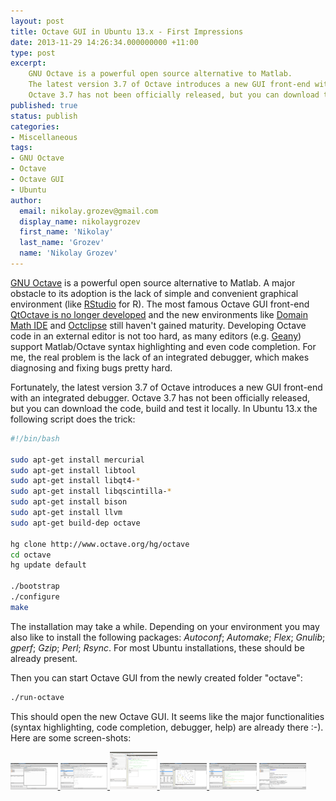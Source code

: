 ```yaml
---
layout: post
title: Octave GUI in Ubuntu 13.x - First Impressions
date: 2013-11-29 14:26:34.000000000 +11:00
type: post
excerpt: 
    GNU Octave is a powerful open source alternative to Matlab. 
    The latest version 3.7 of Octave introduces a new GUI front-end with an integrated debugger. 
    Octave 3.7 has not been officially released, but you can download the code, build and test it locally ...
published: true
status: publish
categories:
- Miscellaneous
tags:
- GNU Octave
- Octave
- Octave GUI
- Ubuntu
author:
  email: nikolay.grozev@gmail.com
  display_name: nikolaygrozev
  first_name: 'Nikolay'
  last_name: 'Grozev'
  name: 'Nikolay Grozev'
---
```


[GNU Octave](http://www.gnu.org/software/octave/) is a powerful open source alternative to Matlab. 
A major obstacle to its adoption is the lack of simple and convenient graphical environment 
(like [RStudio](http://www.rstudio.com/) for R). The most famous Octave GUI front-end 
[QtOctave is no longer developed](https://sites.google.com/site/davidecittaro/apple-stuff/qtoctavenomoresupported) 
and the new environments like [Domain Math IDE](https://sites.google.com/site/domainmathide/) and 
[Octclipse](http://sourceforge.net/projects/octclipse/) still haven't gained maturity. 
Developing Octave code in an external editor is not too hard, as many editors (e.g. [Geany](http://www.geany.org/)) 
support Matlab/Octave syntax highlighting and even code completion. For me, the real problem is the lack of 
an integrated debugger, which makes diagnosing and fixing bugs pretty hard.

Fortunately, the latest version 3.7 of Octave introduces a new GUI front-end with an integrated debugger. 
Octave 3.7 has not been officially released, but you can download the code, build and test it locally. 
In Ubuntu 13.x the following script does the trick:

```bash
#!/bin/bash

sudo apt-get install mercurial
sudo apt-get install libtool
sudo apt-get install libqt4-*
sudo apt-get install libqscintilla-*
sudo apt-get install bison
sudo apt-get install llvm
sudo apt-get build-dep octave

hg clone http://www.octave.org/hg/octave
cd octave
hg update default

./bootstrap
./configure
make
```

The installation may take a while. Depending on your environment you may also like to install the following packages: 
*Autoconf*; *Automake*; *Flex*; *Gnulib*; *gperf*; *Gzip*; *Perl*; *Rsync*. For most Ubuntu installations, these should 
be already present.

Then you can start Octave GUI from the newly created folder "octave":

```bash
./run-octave
```

This should open the new Octave GUI. It seems like the major functionalities (syntax highlighting, code completion, debugger, help) 
are already there :-). Here are some screen-shots:

<!-------------------------------------------- Image Galery -------------------------------------------->
<a class="image-popup-fit-width" href="/assets/images/Octave GUI in Ubuntu 13.x - First Impressions/1-welcome-screen.png" 
    title="Welcome Screen.">
	<img src="/assets/images/Octave GUI in Ubuntu 13.x - First Impressions/1-welcome-screen.png" width="15%">
</a>
<a class="image-popup-fit-width" href="/assets/images/Octave GUI in Ubuntu 13.x - First Impressions/2-command-window.png" 
    title='A standard terminal for invoking commands. Session variables are listed in the "Workspace" panel'>
	<img src="/assets/images/Octave GUI in Ubuntu 13.x - First Impressions/2-command-window.png" width="15%">
</a>
<a class="image-popup-fit-width" href="/assets/images/Octave GUI in Ubuntu 13.x - First Impressions/3-text-editor-and-automcomplete1.png" 
    title="The code editor offers code completion.">
	<img src="/assets/images/Octave GUI in Ubuntu 13.x - First Impressions/3-text-editor-and-automcomplete1.png" width="15%">
</a>
<a class="image-popup-fit-width" href="/assets/images/Octave GUI in Ubuntu 13.x - First Impressions/4-graphics.png" 
    title="Graphics.">
	<img src="/assets/images/Octave GUI in Ubuntu 13.x - First Impressions/4-graphics.png" width="15%">
</a>
<a class="image-popup-fit-width" href="/assets/images/Octave GUI in Ubuntu 13.x - First Impressions/5-debugging.png" 
    title="Debugging! The breakpoint is in red, the yellow arrow indicates curren line in the code.">
	<img src="/assets/images/Octave GUI in Ubuntu 13.x - First Impressions/5-debugging.png" width="15%">
</a>
<a class="image-popup-fit-width" href="/assets/images/Octave GUI in Ubuntu 13.x - First Impressions/6-documentation.png" 
    title="The documentation/help is organised hierarchically.">
	<img src="/assets/images/Octave GUI in Ubuntu 13.x - First Impressions/6-documentation.png" width="15%">
</a>
<!-------------------------------------------- Image Galery -------------------------------------------->

